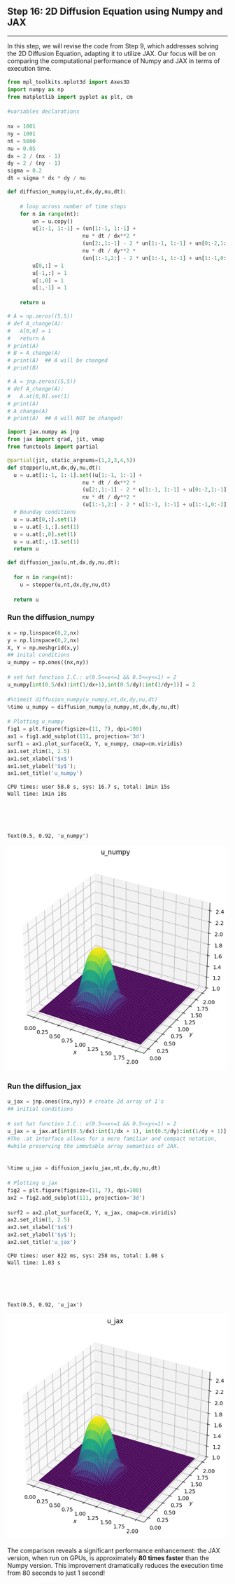 Step 16: 2D Diffusion Equation using Numpy and JAX
----
***

In this step, we will revise the code from Step 9, which addresses solving the 2D Diffusion Equation, adapting it to utilize JAX. Our focus will be on comparing the computational performance of Numpy and JAX in terms of execution time.


```python
from mpl_toolkits.mplot3d import Axes3D
import numpy as np
from matplotlib import pyplot as plt, cm

#variables declarations

nx = 1001
ny = 1001
nt = 5000
nu = 0.05
dx = 2 / (nx - 1)
dy = 2 / (ny - 1)
sigma = 0.2
dt = sigma * dx * dy / nu

```


```python
def diffusion_numpy(u,nt,dx,dy,nu,dt):

    # loop across number of time steps
    for n in range(nt):
        un = u.copy()
        u[1:-1, 1:-1] = (un[1:-1, 1:-1] +
                        nu * dt / dx**2 *
                        (un[2:,1:-1] - 2 * un[1:-1, 1:-1] + un[0:-2,1:-1]) +
                        nu * dt / dy**2 *
                        (un[1:-1,2:] - 2 * un[1:-1, 1:-1] + un[1:-1,0:-2]))
        u[0,:] = 1
        u[-1,:] = 1
        u[:,0] = 1
        u[:,-1] = 1

    return u
```


```python
# A = np.zeros((5,5))
# def A_change(A):
#   A[0,0] = 1
#   return A
# print(A)
# B = A_change(A)
# print(A)  ## A will be changed
# print(B)
```


```python
# A = jnp.zeros((5,5))
# def A_change(A):
#   A.at[0,0].set(1)
# print(A)
# A_change(A)
# print(A)  ## A will NOT be changed!
```


```python
import jax.numpy as jnp
from jax import grad, jit, vmap
from functools import partial
```


```python
@partial(jit, static_argnums=(1,2,3,4,5))
def stepper(u,nt,dx,dy,nu,dt):
  u = u.at[1:-1, 1:-1].set((u[1:-1, 1:-1] +
                        nu * dt / dx**2 *
                        (u[2:,1:-1] - 2 * u[1:-1, 1:-1] + u[0:-2,1:-1]) +
                        nu * dt / dy**2 *
                        (u[1:-1,2:] - 2 * u[1:-1, 1:-1] + u[1:-1,0:-2])))
  # Bounday conditions
  u = u.at[0,:].set(1)
  u = u.at[-1,:].set(1)
  u = u.at[:,0].set(1)
  u = u.at[:,-1].set(1)
  return u
```


```python
def diffusion_jax(u,nt,dx,dy,nu,dt):

  for n in range(nt):
    u = stepper(u,nt,dx,dy,nu,dt)

  return u
```

### Run the diffusion_numpy


```python
x = np.linspace(0,2,nx)
y = np.linspace(0,2,nx)
X, Y = np.meshgrid(x,y)
## inital conditions
u_numpy = np.ones((nx,ny))

# set hat function I.C.: u(0.5<=x<=1 && 0.5<=y<=1) = 2
u_numpy[int(0.5/dx):int(1/dx+1),int(0.5/dy):int(1/dy+1)] = 2

#%timeit diffusion_numpy(u_numpy,nt,dx,dy,nu,dt)
%time u_numpy = diffusion_numpy(u_numpy,nt,dx,dy,nu,dt)

# Plotting u_numpy
fig1 = plt.figure(figsize=(11, 7), dpi=100)
ax1 = fig1.add_subplot(111, projection='3d')
surf1 = ax1.plot_surface(X, Y, u_numpy, cmap=cm.viridis)
ax1.set_zlim(1, 2.5)
ax1.set_xlabel('$x$')
ax1.set_ylabel('$y$');
ax1.set_title('u_numpy')

```

    CPU times: user 58.8 s, sys: 16.7 s, total: 1min 15s
    Wall time: 1min 18s





    Text(0.5, 0.92, 'u_numpy')




    
![png](output_9_2.png)
    


### Run the diffusion_jax


```python
u_jax = jnp.ones((nx,ny)) # create 2d array of 1's
## initial conditions

# set hat function I.C.: u(0.5<=x<=1 && 0.5<=y<=1) = 2
u_jax = u_jax.at[int(0.5/dx):int(1/dx + 1), int(0.5/dy):int(1/dy + 1)].set(2)
#The .at interface allows for a more familiar and compact notation,
#while preserving the immutable array semantics of JAX.


%time u_jax = diffusion_jax(u_jax,nt,dx,dy,nu,dt)

# Plotting u_jax
fig2 = plt.figure(figsize=(11, 7), dpi=100)
ax2 = fig2.add_subplot(111, projection='3d')

surf2 = ax2.plot_surface(X, Y, u_jax, cmap=cm.viridis)
ax2.set_zlim(1, 2.5)
ax2.set_xlabel('$x$')
ax2.set_ylabel('$y$');
ax2.set_title('u_jax')
```

    CPU times: user 822 ms, sys: 258 ms, total: 1.08 s
    Wall time: 1.03 s





    Text(0.5, 0.92, 'u_jax')




    
![png](output_11_2.png)
    


The comparison reveals a significant performance enhancement: the JAX version, when run on GPUs, is approximately **80 times faster** than the Numpy version. This improvement dramatically reduces the execution time from 80 seconds to just 1 second!


```python

```
